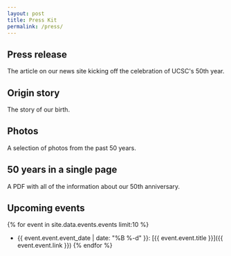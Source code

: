 ```yaml
---
layout: post
title: Press Kit
permalink: /press/
---
```


## Press release

The article on our news site kicking off the celebration of UCSC's 50th year.

## Origin story

The story of our birth.

## Photos

A selection of photos from the past 50 years.

## 50 years in a single page

A PDF with all of the information about our 50th anniversary.

## Upcoming events

{% for event in site.data.events.events limit:10 %}
- {{ event.event.event_date | date: "%B %-d" }}: [{{ event.event.title }}]({{ event.event.link }})
{% endfor %}

